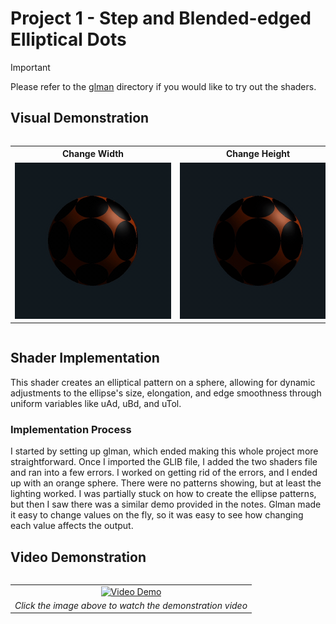 # Project 1 - Step and Blended-edged Elliptical Dots

> [!IMPORTANT]
> Please refer to the [glman](.././glman) directory if you would like to try out the shaders.

## Visual Demonstration

<div align="center" style="overflow-x: auto;">
  <table>
    <tr>
      <th style="min-width: 250px; text-align: center">Change Width</th>
      <th style="min-width: 250px; text-align: center">Change Height</th>
      <th style="min-width: 250px; text-align: center">Change Smoothness</th>
    </tr>
    <tr>
      <td align="center"><img src="https://github.com/johnklucinec/Computer-Graphics-Shaders/blob/main/.images/width.gif?raw=true" width="250"></td>
      <td align="center"><img src="https://github.com/johnklucinec/Computer-Graphics-Shaders/blob/main/.images/height.gif?raw=true" width="250"></td>
      <td align="center"><img src="https://github.com/johnklucinec/Computer-Graphics-Shaders/blob/main/.images/blur.gif?raw=true" width="250"></td>
    </tr>
  </table>
</div>

## Shader Implementation

This shader creates an elliptical pattern on a sphere, allowing for dynamic adjustments to the ellipse's size, elongation, and edge smoothness through uniform variables like uAd, uBd, and uTol.

### Implementation Process

I started by setting up glman, which ended making this whole project more straightforward. Once I
imported the GLIB file, I added the two shaders file and ran into a few errors. I worked on getting rid of the
errors, and I ended up with an orange sphere. There were no patterns showing, but at least the lighting
worked. I was partially stuck on how to create the ellipse patterns, but then I saw there was a similar
demo provided in the notes. Glman made it easy to change values on the fly, so it was easy to see how
changing each value affects the output.

## Video Demonstration

<div align="center" style="overflow-x: auto;">
  <table>
    <tr>
      <td align="center">
        <a href="https://www.youtube.com/watch?v=QmyBkErh0g0">
          <img src="https://img.youtube.com/vi/QmyBkErh0g0/0.jpg" width="450" alt="Video Demo">
        </a>
      </td>
    </tr>
    <tr>
      <td align="center"><i>Click the image above to watch the demonstration video </i></td>
    </tr>
  </table>
</div>
